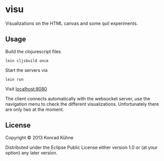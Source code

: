 # visu

Visualizations on the HTML canvas and some quil experiments.

## Usage

Build the clojurescript files

```
lein cljsbuild once
```

Start the servers via

```
lein run
```

Visit [localhost:8080](http://localhost:8080 "Visu")

The client connects automatically with the websocket server, use the navigation menu to check the different visualizations. Unfortunately there are only two at the moment.

## License

Copyright © 2013 Konrad Kühne

Distributed under the Eclipse Public License either version 1.0 or (at
your option) any later version.
